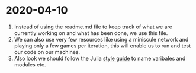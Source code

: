 # 2020-04-10
1. Instead of using the readme.md file to keep track of what we are currently working on and what has been done, we use this file.
2. We can also use very few resources like using a miniscule network and playing only a few games per iteration, this will enable us to run and test our code on our machines.
3. Also look we should follow the Julia [style guide](https://docs.julialang.org/en/v1/manual/style-guide/) to name varibales and modules etc.